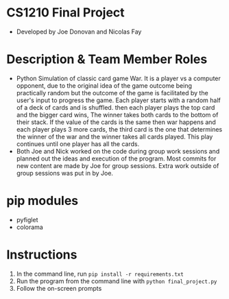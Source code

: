 # CS1210 Final Project
- Developed by Joe Donovan and Nicolas Fay

# Description & Team Member Roles
- Python Simulation of classic card game War. It is a player vs a computer opponent, due to the original idea of the game outcome being practically random but the outcome of the game is facilitated by the user's input to progress the game. Each player starts with a random half of a deck of cards and is shuffled. then each player plays the top card and the bigger card wins, The winner takes both cards to the bottom of their stack. If the value of the cards is the same then war happens and each player plays 3 more cards, the third card is the one that determines the winner of the war and the winner takes all cards played. This play continues until one player has all the cards.
- Both Joe and Nick worked on the code during group work sessions and planned out the ideas and execution of the program. Most commits for new content are made by Joe for group sessions. Extra work outside of group sessions was put in by Joe.

# pip modules
- pyfiglet
- colorama

# Instructions
1. In the command line, run 
```pip install -r requirements.txt```
2. Run the program from the command line with
```python final_project.py```
3. Follow the on-screen prompts
